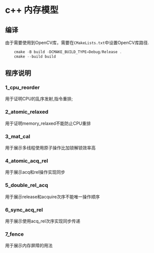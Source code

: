# c++ 内存模型

## 编译

由于需要使用到OpenCV库，需要在`CMakeLists.txt`中设置OpenCV库路径.

```powershell
    cmake -B build -DCMAKE_BUILD_TYPE=Debug/Release .
    cmake --build build
```

## 程序说明

### 1_cpu_reorder

用于证明CPU的乱序发射,指令重排;

### 2_atomic_relaxed

用于证明memory_relaxed不能防止CPU重排

### 3_mat_cal

用于展示多线程使用原子操作比加锁解锁效率高

### 4_atomic_acq_rel

用于展示acq和rel操作实现同步

### 5_double_rel_acq

用于展示release和acquire次序不能唯一操作顺序

### 6_sync_acq_rel

用于展示使用acq_rel次序实现同步传递

### 7_fence

用于展示内存屏障的用法
